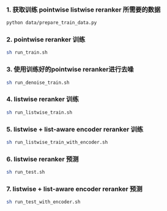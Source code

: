 
### 1. 获取训练 pointwise listwise reranker 所需要的数据  
  
```bash  
python data/prepare_train_data.py 
```  
  
### 2. pointwise reranker 训练  

```bash  
sh run_train.sh
```  

### 3. 使用训练好的pointwise reranker进行去噪

```bash  
sh run_denoise_train.sh
```  

### 4. listwise reranker 训练  

```bash  
sh run_listwise_train.sh
```  

### 5. listwise + list-aware encoder reranker 训练  

```bash  
sh run_listwise_train_with_encoder.sh
```  

### 6. listwise reranker 预测  
  
```bash  
sh run_test.sh
``` 

### 7. listwise + list-aware encoder reranker 预测  
  
```bash  
sh run_test_with_encoder.sh
``` 


